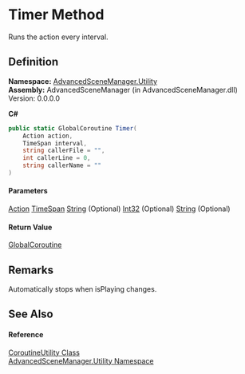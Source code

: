 # Timer Method

Runs the action every interval.

## Definition

**Namespace:** [AdvancedSceneManager.Utility](N_AdvancedSceneManager_Utility.md)\
**Assembly:** AdvancedSceneManager (in AdvancedSceneManager.dll) Version: 0.0.0.0

**C#**

```c#
public static GlobalCoroutine Timer(
	Action action,
	TimeSpan interval,
	string callerFile = "",
	int callerLine = 0,
	string callerName = ""
)
```

#### Parameters

&#x20; [Action](https://learn.microsoft.com/dotnet/api/system.action)   [TimeSpan](https://learn.microsoft.com/dotnet/api/system.timespan)   [String](https://learn.microsoft.com/dotnet/api/system.string)  (Optional)   [Int32](https://learn.microsoft.com/dotnet/api/system.int32)  (Optional)   [String](https://learn.microsoft.com/dotnet/api/system.string)  (Optional)&#x20;

#### Return Value

[GlobalCoroutine](T_AdvancedSceneManager_Utility_GlobalCoroutine.md)

## Remarks

Automatically stops when isPlaying changes.

## See Also

#### Reference

[CoroutineUtility Class](T_AdvancedSceneManager_Utility_CoroutineUtility.md)\
[AdvancedSceneManager.Utility Namespace](N_AdvancedSceneManager_Utility.md)
